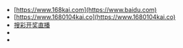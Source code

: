 - [https://www.168kai.com](https://www.baidu.com)
- [https://www.1680104kai.co](https://www.1680104kai.co)
- [搜彩开奖直播](https://sck18.com/) 
- []()
- []()


